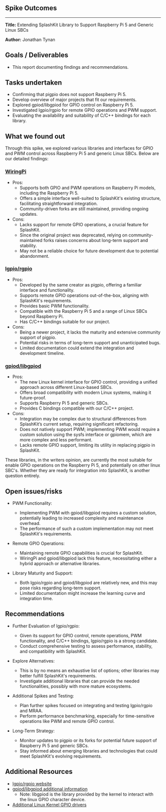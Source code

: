 ## Spike Outcomes

---

**Title:** Extending SplashKit Library to Support Raspberry Pi 5 and Generic Linux SBCs

**Author:** Jonathan Tynan

## Goals / Deliverables

- This report documenting findings and recommendations.

## Tasks undertaken

- Confirming that pigpio does not support Raspberry Pi 5.
- Develop overview of major projects that fit our requirements.
- Explored gpiod/libgpiod for GPIO control on Raspberry Pi 5.
- Investigated lgpio/rgpio for remote GPIO operations and PWM support.
- Evaluating the availability and suitability of C/C++ bindings for each library.

## What we found out

Through this spike, we explored various libraries and interfaces for GPIO and PWM control across Raspberry Pi 5 and generic Linux SBCs. Below are our detailed findings:

### [WiringPi](https://github.com/WiringPi/WiringPi/)

- Pros:
  - Supports both GPIO and PWM operations on Raspberry Pi models, including the Raspberry Pi 5.
  - Offers a simple interface well-suited to SplashKit's existing structure, facilitating straightforward integration.
  - Community-driven forks are still maintained, providing ongoing updates.
- Cons:
  - Lacks support for remote GPIO operations, a crucial feature for SplashKit.
  - Since the original project was deprecated, relying on community-maintained forks raises concerns about long-term support and stability.
  - May not be a reliable choice for future development due to potential abandonment.

### [lgpio/rgpio](https://github.com/joan2937/lg)

- Pros:
  - Developed by the same creator as pigpio, offering a familiar interface and functionality.
  - Supports remote GPIO operations out-of-the-box, aligning with SplashKit's requirements.
  - Provides basic PWM functionality.
  - Compatible with the Raspberry Pi 5 and a range of Linux SBCs beyond Raspberry Pi.
  - Has C/C++ bindings suitable for our project.
- Cons:
  - Being a newer project, it lacks the maturity and extensive community support of pigpio.
  - Potential risks in terms of long-term support and unanticipated bugs.
  - Limited documentation could extend the integration and development timeline.

### [gpiod/libgpiod](https://github.com/brgl/libgpiod)

- Pros:
  - The new Linux kernel interface for GPIO control, providing a unified approach across different Linux-based SBCs.
  - Offers broad compatibility with modern Linux systems, making it future-proof.
  - Supports Raspberry Pi 5 and generic SBCs.
  - Provides C bindings compatible with our C/C++ project.
- Cons:
  - Integration may be complex due to structural differences from SplashKit’s current setup, requiring significant refactoring.
  - Does not natively support PWM; implementing PWM would require a custom solution using the sysfs interface or gpiomem, which are more complex and less performant.
  - Lacks remote GPIO support, limiting its utility in replacing pigpio in SplashKit.
 
These libraries, in the writers opinion, are currently the most suitable for enable GPIO operations on the Raspberry Pi 5, and potentially on other linux SBC's.
Whether they are ready for integration into SplashKit, is another question entirely. 

## Open issues/risks

- PWM Functionality:
  - Implementing PWM with gpiod/libgpiod requires a custom solution, potentially leading to increased complexity and maintenance overhead.
  - The performance of such a custom implementation may not meet SplashKit's requirements.

- Remote GPIO Operations:
  - Maintaining remote GPIO capabilities is crucial for SplashKit.
  - WiringPi and gpiod/libgpiod lack this feature, necessitating either a hybrid approach or alternative libraries.

- Library Maturity and Support:
  - Both lgpio/rgpio and gpiod/libgpiod are relatively new, and this may pose risks regarding long-term support.
  - Limited documentation might increase the learning curve and integration time.


## Recommendations

- Further Evaluation of lgpio/rgpio:
  - Given its support for GPIO control, remote operations, PWM functionality, and C/C++ bindings, lgpio/rgpio is a strong candidate.
  - Conduct comprehensive testing to assess performance, stability, and compatibility with SplashKit.
  
- Explore Alternatives:
  - This is by no means an exhaustive list of options; other libraries may better fulfill SplashKit's requirements.
  - Investigate additional libraries that can provide the needed functionalities, possibly with more mature ecosystems.

- Additional Spikes and Testing:
  - Plan further spikes focused on integrating and testing lgpio/rgpio and MRAA.
  - Perform performance benchmarking, especially for time-sensitive operations like PWM and remote GPIO control.

- Long-Term Strategy:
  - Monitor updates to pigpio or its forks for potential future support of Raspberry Pi 5 and generic SBCs.
  - Stay informed about emerging libraries and technologies that could meet SplashKit's evolving requirements.
  
  
## Additional Resources

- [lgpio/rgpio website](https://abyz.me.uk/lg/index.html)
- [gpiod/libgpiod additional information](https://docs.kernel.org/userspace-api/gpio/chardev.html) 
  - Note: libgpiod is the library provided by the kernel to interact with the linux GPIO character device.
- [Additional Linux Kernel GPIO drivers](https://docs.kernel.org/driver-api/gpio/drivers-on-gpio.html)

